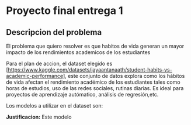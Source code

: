 # Proyecto final entrega 1

## Descripcion del problema

El problema que quiero resolver es que habitos de vida generan un mayor impacto de los rendimientos academicos de los estudiantes

Para el plan de accion, el dataset elegido es [https://www.kaggle.com/datasets/jayaantanaath/student-habits-vs-academic-performance], este conjunto de datos explora como los hábitos de vida afectan el rendimiento académico de los estudiantes tales como horas de estudios, uso de las redes sociales, rutinas diarias.
Es ideal para proyectos de aprendizaje autómatico, análisis de regresión,etc.

Los modelos a utilizar en el dataset son:

**Justificacion:** Este modelo

